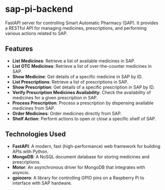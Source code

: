 # sap-pi-backend

FastAPI server for controlling Smart Automatic Pharmacy (SAP). It provides a RESTful API for managing medicines, prescriptions, and performing various actions related to SAP.

## Features

- **List Medicines**: Retrieve a list of available medicines in SAP.
- **List OTC Medicines**: Retrieve a list of over-the-counter medicines in SAP.
- **Show Medicine**: Get details of a specific medicine in SAP by ID.
- **List Prescriptions**: Retrieve a list of prescriptions in SAP.
- **Show Prescription**: Get details of a specific prescription in SAP by ID.
- **Verify Prescription Medicines Availability**: Check the availability of medicines for a given prescription in SAP.
- **Process Prescription**: Process a prescription by dispensing available medicines from SAP.
- **Order Medicines**: Order medicines directly from SAP.
- **Shelf Action**: Perform actions to open or close a specific shelf of SAP.

## Technologies Used

- **FastAPI**: A modern, fast (high-performance) web framework for building APIs with Python.
- **MongoDB**: A NoSQL document database for storing medicines and prescriptions.
- **Motor**: An asynchronous driver for MongoDB that integrates with asyncio.
- **gpiozero**: A library for controlling GPIO pins on a Raspberry Pi to interface with SAP hardware.
